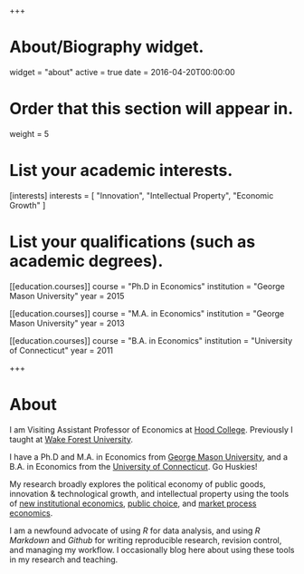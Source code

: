 +++
# About/Biography widget.
widget = "about"
active = true
date = 2016-04-20T00:00:00

# Order that this section will appear in.
weight = 5

# List your academic interests.
[interests]
  interests = [
    "Innovation",
    "Intellectual Property",
    "Economic Growth"
  ]

# List your qualifications (such as academic degrees).
[[education.courses]]
  course = "Ph.D in Economics"
  institution = "George Mason University"
  year = 2015

[[education.courses]]
  course = "M.A. in Economics"
  institution = "George Mason University"
  year = 2013

[[education.courses]]
  course = "B.A. in Economics"
  institution = "University of Connecticut"
  year = 2011
 
+++

# About

I am Visiting Assistant Professor of Economics at [Hood College](https://www.hood.edu/academics/Economics-and-Management/index.html). Previously I taught at [Wake Forest University](http://college.wfu.edu/economics/).

I have a Ph.D and M.A. in Economics from [George Mason University](http://economics.gmu.edu/), and a B.A. in Economics from the [University of Connecticut](http://economics.uconn.edu/). Go Huskies!

My research broadly explores the political economy of public goods, innovation & technological growth, and intellectual property using the tools of [new institutional economics](https://en.wikipedia.org/wiki/New_institutional_economics), [public choice](https://en.wikipedia.org/wiki/Public_choice), and [market process economics](http://www.econlib.org/library/Enc/AustrianSchoolofEconomics.html).

I am a newfound advocate of using *R* for data analysis, and using *R Markdown* and *Github* for writing reproducible research, revision control, and managing my workflow. I occasionally blog here about using these tools in my research and teaching.  
